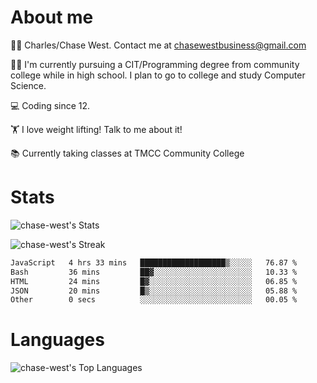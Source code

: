 # About me
🙋‍♂️ Charles/Chase West. Contact me at chasewestbusiness@gmail.com

👨‍🎓 I'm currently pursuing a CIT/Programming degree from community college
while in high school. I plan to go to college and study Computer Science. 

💻 Coding since 12.

🏋️ I love weight lifting! Talk to me about it! 

📚 Currently taking classes at TMCC Community College 

# Stats 

![chase-west's Stats](https://github-readme-stats.vercel.app/api?username=chase-west&theme=prussian&show_icons=true&hide_border=false&count_private=true)


![chase-west's Streak](https://github-readme-streak-stats.herokuapp.com/?user=chase-west&theme=prussian&hide_border=false)

<!--START_SECTION:waka-->

```txt
JavaScript   4 hrs 33 mins   ███████████████████▒░░░░░   76.87 %
Bash         36 mins         ██▓░░░░░░░░░░░░░░░░░░░░░░   10.33 %
HTML         24 mins         █▓░░░░░░░░░░░░░░░░░░░░░░░   06.85 %
JSON         20 mins         █▒░░░░░░░░░░░░░░░░░░░░░░░   05.88 %
Other        0 secs          ░░░░░░░░░░░░░░░░░░░░░░░░░   00.05 %
```

<!--END_SECTION:waka-->


# Languages 
![chase-west's Top Languages](https://github-readme-stats.vercel.app/api/top-langs/?username=chase-west&theme=prussian&show_icons=true&hide_border=false&layout=compact)


